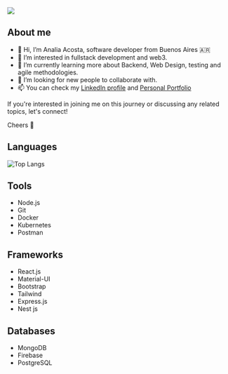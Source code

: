 <img src="img/Github Banner.png">

## About me
- 👋 Hi, I’m Analia Acosta, software developer from Buenos Aires 🇦🇷
- 👀 I’m interested in fullstack development and web3.
- 🌱 I’m currently learning more about Backend, Web Design, testing and agile methodologies.
- 💞️ I’m looking for new people to collaborate with.
- 📫 You can check my [LinkedIn profile](https://www.linkedin.com/in/analiaacostaok/) and [Personal Portfolio](https://portfolio-analia.vercel.app/)

If you're interested in joining me on this journey or discussing any related topics, let's connect!

Cheers 👋 

## Languages
![Top Langs](https://github-readme-stats.vercel.app/api/top-langs/?username=analiaacostaok&layout=compact)

## Tools
- Node.js
- Git
- Docker
- Kubernetes
- Postman

## Frameworks
- React.js
- Material-UI
- Bootstrap
- Tailwind
- Express.js
- Nest js

## Databases
- MongoDB
- Firebase
- PostgreSQL

